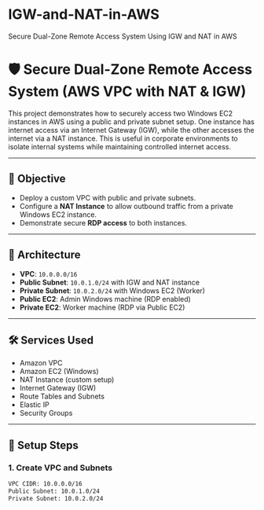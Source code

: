 # IGW-and-NAT-in-AWS
Secure Dual-Zone Remote Access System Using IGW and NAT in AWS
# 🛡️ Secure Dual-Zone Remote Access System (AWS VPC with NAT & IGW)

This project demonstrates how to securely access two Windows EC2 instances in AWS using a public and private subnet setup. One instance has internet access via an Internet Gateway (IGW), while the other accesses the internet via a NAT instance. This is useful in corporate environments to isolate internal systems while maintaining controlled internet access.

---

## 🚀 Objective

- Deploy a custom VPC with public and private subnets.
- Configure a **NAT Instance** to allow outbound traffic from a private Windows EC2 instance.
- Demonstrate secure **RDP access** to both instances.

---

## 🧱 Architecture

- **VPC**: `10.0.0.0/16`
- **Public Subnet**: `10.0.1.0/24` with IGW and NAT instance
- **Private Subnet**: `10.0.2.0/24` with Windows EC2 (Worker)
- **Public EC2**: Admin Windows machine (RDP enabled)
- **Private EC2**: Worker machine (RDP via Public EC2)

---

## 🛠️ Services Used

- Amazon VPC
- Amazon EC2 (Windows)
- NAT Instance (custom setup)
- Internet Gateway (IGW)
- Route Tables and Subnets
- Elastic IP
- Security Groups

---

## 🔧 Setup Steps

### 1. Create VPC and Subnets
```bash
VPC CIDR: 10.0.0.0/16
Public Subnet: 10.0.1.0/24
Private Subnet: 10.0.2.0/24
